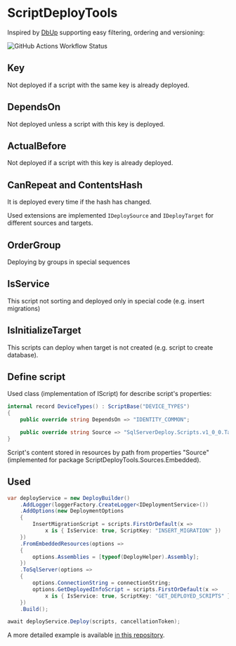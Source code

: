 # ScriptDeployTools
Inspired by [DbUp](https://github.com/DbUp/DbUp) supporting easy filtering, ordering and versioning:

![GitHub Actions Workflow Status](https://img.shields.io/github/actions/workflow/status/Tsaritsin/script-deploy-tools/tagged.yml)

## Key
Not deployed if a script with the same key is already deployed.

## DependsOn
Not deployed unless a script with this key is deployed.

## ActualBefore
Not deployed if a script with this key is already deployed.

## CanRepeat and ContentsHash
It is deployed every time if the hash has changed.

Used extensions are implemented `IDeploySource` and `IDeployTarget`
for different sources and targets.

## OrderGroup
Deploying by groups in special sequences

## IsService
This script not sorting and deployed only in special code (e.g. insert migrations)

## IsInitializeTarget
This scripts can deploy when target is not created (e.g. script to create database).

## Define script

Used class (implementation of IScript) for describe script's properties: 
```csharp
internal record DeviceTypes() : ScriptBase("DEVICE_TYPES")
{
    public override string DependsOn => "IDENTITY_COMMON";

    public override string Source => "SqlServerDeploy.Scripts.v1_0_0.Tables.DeviceTypes.sql";
}
```
Script's content stored in resources by path from properties "Source" (implemented for package
ScriptDeployTools.Sources.Embedded).

## Used
```csharp
var deployService = new DeployBuilder()
    .AddLogger(loggerFactory.CreateLogger<IDeploymentService>())
    .AddOptions(new DeploymentOptions
    {
        InsertMigrationScript = scripts.FirstOrDefault(x =>
            x is { IsService: true, ScriptKey: "INSERT_MIGRATION" })
    })
    .FromEmbeddedResources(options =>
    {
        options.Assemblies = [typeof(DeployHelper).Assembly];
    })
    .ToSqlServer(options =>
    {
        options.ConnectionString = connectionString;
        options.GetDeployedInfoScript = scripts.FirstOrDefault(x =>
            x is { IsService: true, ScriptKey: "GET_DEPLOYED_SCRIPTS" });
    })
    .Build();

await deployService.Deploy(scripts, cancellationToken);
```
A more detailed example is available [in this repository](https://github.com/Tsaritsin/script-deploy-tools/tree/main/Samples/SqlServerDeploy).
